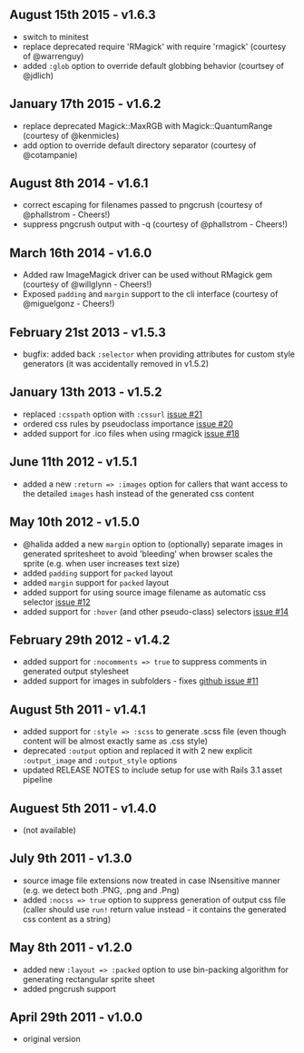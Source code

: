 August 15th 2015 - v1.6.3
-------------------------

 * switch to minitest 
 * replace deprecated require 'RMagick' with require 'rmagick' (courtesy of @warrenguy)
 * added `:glob` option to override default globbing behavior (courtsey of @jdlich)

January 17th 2015 - v1.6.2
--------------------------

 * replace deprecated Magick::MaxRGB with Magick::QuantumRange (courtesy of @kenmicles)
 * add option to override default directory separator (courtesy of @cotampanie)

August 8th 2014 - v1.6.1
------------------------

 * correct escaping for filenames passed to pngcrush (courtesy of @phallstrom - Cheers!)
 * suppress pngcrush output with -q (courtesy of @phallstrom - Cheers!)

March 16th 2014 - v1.6.0
------------------------

 * Added raw ImageMagick driver can be used without RMagick gem (courtesy of @willglynn - Cheers!)
 * Exposed `padding` and `margin` support to the cli interface (courtesy of @miguelgonz - Cheers!)


February 21st 2013 - v1.5.3
---------------------------
 * bugfix: added back `:selector` when providing attributes for custom style generators (it was accidentally removed in v1.5.2)

January 13th 2013 - v1.5.2
--------------------------
 * replaced `:csspath` option with `:cssurl` [issue #21](https://github.com/jakesgordon/sprite-factory/issues/21)
 * ordered css rules by pseudoclass importance [issue #20](https://github.com/jakesgordon/sprite-factory/pull/20)
 * added support for .ico files when using rmagick [issue #18](https://github.com/jakesgordon/sprite-factory/pull/18)

June 11th 2012 - v1.5.1
-----------------------
 * added a new `:return => :images` option for callers that want access to the detailed `images` hash instead of the generated css content

May 10th 2012 - v1.5.0
----------------------
 * @halida added a new `margin` option to (optionally) separate images in generated spritesheet to avoid 'bleeding' when browser scales the sprite (e.g. when user increases text size)
 * added `padding` support for `packed` layout
 * added `margin` support for `packed` layout
 * added support for using source image filename as automatic css selector [issue #12](https://github.com/jakesgordon/sprite-factory/issues/12)
 * added support for `:hover` (and other pseudo-class) selectors [issue #14](https://github.com/jakesgordon/sprite-factory/issues/14)

February 29th 2012 - v1.4.2
---------------------------
 * added support for `:nocomments => true` to suppress comments in generated output stylesheet
 * added support for images in subfolders - fixes [github issue #11](https://github.com/jakesgordon/sprite-factory/issues/11)

August 5th 2011 - v1.4.1
------------------------
 * added support for `:style => :scss` to generate .scss file (even though content will be almost exactly same as .css style)
 * deprecated `:output` option and replaced it with 2 new explicit `:output_image` and `:output_style` options
 * updated RELEASE NOTES to include setup for use with Rails 3.1 asset pipeline

Auguest 5th 2011 - v1.4.0
-------------------------
 * (not available)

July 9th 2011 - v1.3.0
----------------------

 * source image file extensions now treated in case INsensitive manner (e.g. we detect both .PNG, .png and .Png)
 * added `:nocss => true` option to suppress generation of output css file (caller should use `run!` return value instead - it contains the generated css content as a string)

May 8th 2011 - v1.2.0
---------------------

 * added new `:layout => :packed` option to use bin-packing algorithm for generating rectangular sprite sheet
 * added pngcrush support

April 29th 2011 - v1.0.0
------------------------

 * original version
